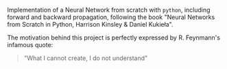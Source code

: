 Implementation of a Neural Network from scratch with `python`, including forward and backward propagation, following the book "Neural Networks from Scratch in Python, Harrison Kinsley & Daniel Kukieła".

The motivation behind this project is perfectly expressed by R. Feynmann's infamous quote: 
>"What I cannot create, I do not understand"
